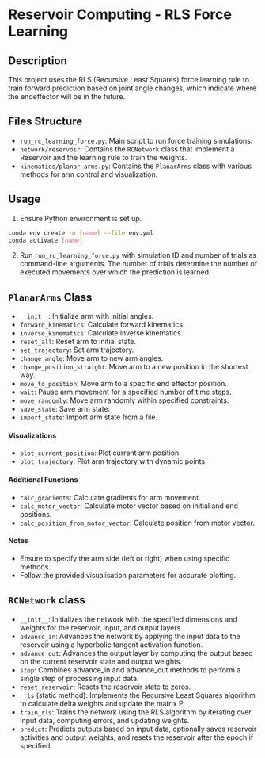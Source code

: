 # Reservoir Computing - RLS Force Learning

## Description
This project uses the RLS (Recursive Least Squares) force learning rule to train forward prediction based on joint angle changes, which indicate where the endeffector will be in the future. 

## Files Structure
- `run_rc_learning_force.py`: Main script to run force training simulations.
- `network/reservoir`: Contains the `RCNetwork` class that implement a Reservoir and the learning rule to train the weights.
- `kinematics/planar_arms.py`: Contains the `PlanarArms` class with various methods for arm control and visualization.

## Usage
1. Ensure Python environment is set up.
```bash 
conda env create -n [name] --file env.yml
conda activate [name]
```
2. Run `run_rc_learning_force.py` with simulation ID and number of trials as command-line arguments. The number of trials determine the number of executed movements over which the prediction is learned.

## `PlanarArms` Class
- `__init__`: Initialize arm with initial angles.
- `forward_kinematics`: Calculate forward kinematics.
- `inverse_kinematics`: Calculate inverse kinematics.
- `reset_all`: Reset arm to initial state.
- `set_trajectory`: Set arm trajectory.
- `change_angle`: Move arm to new arm angles.
- `change_position_straight`: Move arm to a new position in the shortest way.
- `move_to_position`: Move arm to a specific end effector position.
- `wait`: Pause arm movement for a specified number of time steps.
- `move_randomly`: Move arm randomly within specified constraints.
- `save_state`: Save arm state.
- `import_state`: Import arm state from a file.

#### Visualizations
- `plot_current_position`: Plot current arm position.
- `plot_trajectory`: Plot arm trajectory with dynamic points.

#### Additional Functions
- `calc_gradients`: Calculate gradients for arm movement.
- `calc_motor_vector`: Calculate motor vector based on initial and end positions.
- `calc_position_from_motor_vector`: Calculate position from motor vector.

#### Notes
- Ensure to specify the arm side (left or right) when using specific methods.
- Follow the provided visualisation parameters for accurate plotting.

## `RCNetwork` class

- `__init__`: Initializes the network with the specified dimensions and weights for the reservoir, input, and output layers.
- `advance_in`: Advances the network by applying the input data to the reservoir using a hyperbolic tangent activation function.
- `advance_out`: Advances the output layer by computing the output based on the current reservoir state and output weights.
- `step`: Combines advance_in and advance_out methods to perform a single step of processing input data.
- `reset_reservoir`: Resets the reservoir state to zeros.
- `_rls` (static method): Implements the Recursive Least Squares algorithm to calculate delta weights and update the matrix P.
- `train_rls`: Trains the network using the RLS algorithm by iterating over input data, computing errors, and updating weights.
- `predict`: Predicts outputs based on input data, optionally saves reservoir activities and output weights, and resets the reservoir after the epoch if specified.
